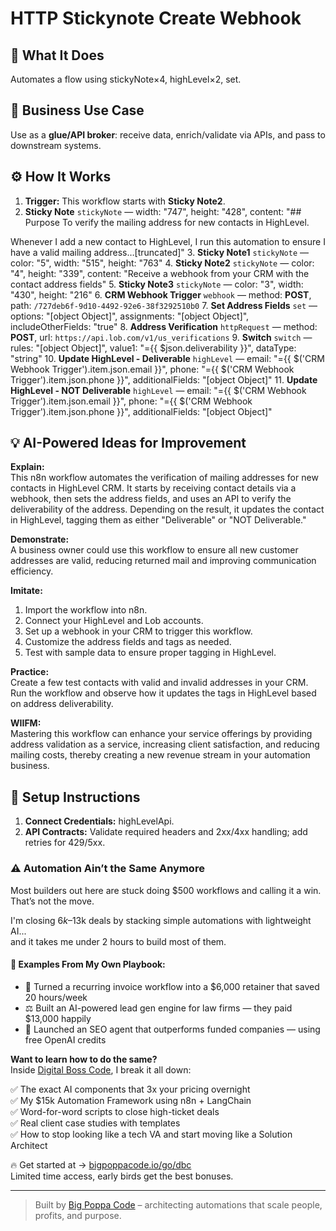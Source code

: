 # HTTP Stickynote Create Webhook
  ## 🚀 What It Does
  Automates a flow using stickyNote×4, highLevel×2, set.
  
  ## 💼 Business Use Case
  Use as a **glue/API broker**: receive data, enrich/validate via APIs, and pass to downstream systems.
  
  ## ⚙️ How It Works
  1. **Trigger:** This workflow starts with **Sticky Note2**.
  2. **Sticky Note** `stickyNote` — width: "747", height: "428", content: "## Purpose 
To verify the mailing address for new contacts in HighLevel. 

Whenever I add a new contact to HighLevel, I run this automation to ensure I have a valid mailing address…[truncated]"
3. **Sticky Note1** `stickyNote` — color: "5", width: "515", height: "763"
4. **Sticky Note2** `stickyNote` — color: "4", height: "339", content: "Receive a webhook from your CRM with the contact address fields"
5. **Sticky Note3** `stickyNote` — color: "3", width: "430", height: "216"
6. **CRM Webhook Trigger** `webhook` — method: **POST**, path: `/727deb6f-9d10-4492-92e6-38f3292510b0`
7. **Set Address Fields** `set` — options: "[object Object]", assignments: "[object Object]", includeOtherFields: "true"
8. **Address Verification** `httpRequest` — method: **POST**, url: `https://api.lob.com/v1/us_verifications`
9. **Switch** `switch` — rules: "[object Object]", value1: "={{ $json.deliverability }}", dataType: "string"
10. **Update HighLevel - Deliverable** `highLevel` — email: "={{ $('CRM Webhook Trigger').item.json.email }}", phone: "={{ $('CRM Webhook Trigger').item.json.phone }}", additionalFields: "[object Object]"
11. **Update HighLevel - NOT Deliverable** `highLevel` — email: "={{ $('CRM Webhook Trigger').item.json.email }}", phone: "={{ $('CRM Webhook Trigger').item.json.phone }}", additionalFields: "[object Object]"
  
  ## 💡 AI-Powered Ideas for Improvement
  **Explain:**  
This n8n workflow automates the verification of mailing addresses for new contacts in HighLevel CRM. It starts by receiving contact details via a webhook, then sets the address fields, and uses an API to verify the deliverability of the address. Depending on the result, it updates the contact in HighLevel, tagging them as either "Deliverable" or "NOT Deliverable."

**Demonstrate:**  
A business owner could use this workflow to ensure all new customer addresses are valid, reducing returned mail and improving communication efficiency.

**Imitate:**  
1. Import the workflow into n8n.
2. Connect your HighLevel and Lob accounts.
3. Set up a webhook in your CRM to trigger this workflow.
4. Customize the address fields and tags as needed.
5. Test with sample data to ensure proper tagging in HighLevel.

**Practice:**  
Create a few test contacts with valid and invalid addresses in your CRM. Run the workflow and observe how it updates the tags in HighLevel based on address deliverability.

**WIIFM:**  
Mastering this workflow can enhance your service offerings by providing address validation as a service, increasing client satisfaction, and reducing mailing costs, thereby creating a new revenue stream in your automation business.
  
  ## 🔧 Setup Instructions
  1. **Connect Credentials:** highLevelApi.
2. **API Contracts:** Validate required headers and 2xx/4xx handling; add retries for 429/5xx.
  
### ⚠️ Automation Ain’t the Same Anymore

Most builders out here are stuck doing $500 workflows and calling it a win.  
That’s not the move.  

I'm closing $6k–$13k deals by stacking simple automations with lightweight AI...  
and it takes me under 2 hours to build most of them.

#### 🧠 Examples From My Own Playbook:
- 🔁 Turned a recurring invoice workflow into a $6,000 retainer that saved 20 hours/week  
- ⚖️ Built an AI-powered lead gen engine for law firms — they paid $13,000 happily  
- 🚀 Launched an SEO agent that outperforms funded companies — using free OpenAI credits  

**Want to learn how to do the same?**  
Inside [Digital Boss Code](https://bigpoppacode.io/go/dbc), I break it all down:

✅ The exact AI components that 3x your pricing overnight  
✅ My $15k Automation Framework using n8n + LangChain  
✅ Word-for-word scripts to close high-ticket deals  
✅ Real client case studies with templates  
✅ How to stop looking like a tech VA and start moving like a Solution Architect  

🔥 Get started at → [bigpoppacode.io/go/dbc](https://bigpoppacode.io/go/dbc)  
Limited time access, early birds get the best bonuses.

---
> Built by [Big Poppa Code](https://bigpoppacode.io) – architecting automations that scale people, profits, and purpose.
  